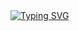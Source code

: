 <body>
<section>
<a href="https://git.io/typing-svg"><img src="https://readme-typing-svg.demolab.com?font=DynaPuff&duration=2500&pause=1000&color=FF0DA9&center=true&vCenter=true&width=500&height=100&lines=Hello+World!+I'm+Sina+%F0%9F%91%8B;+Welcome+to+my+GitHub!" alt="Typing SVG" /></a>
</section>
</body>

